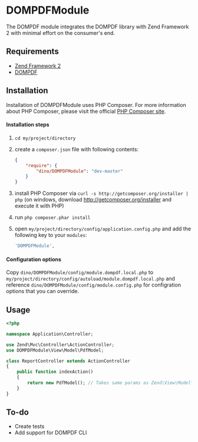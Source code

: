 DOMPDFModule
============

The DOMPDF module integrates the DOMPDF library with Zend Framework 2 with minimal
effort on the consumer's end.

## Requirements
  - [Zend Framework 2](http://www.github.com/zendframework/zf2)
  - [DOMPDF](https://github.com/raykolbe/dompdf)

## Installation
Installation of DOMPDFModule uses PHP Composer. For more information about
PHP Composer, please visit the official [PHP Composer site](http://getcomposer.org/).

#### Installation steps

  1. `cd my/project/directory`
  2. create a `composer.json` file with following contents:

     ```json
     {
         "require": {
             "dino/DOMPDFModule": "dev-master"
         }
     }
     ```
  3. install PHP Composer via `curl -s http://getcomposer.org/installer | php` (on windows, download
     http://getcomposer.org/installer and execute it with PHP)
  4. run `php composer.phar install`
  5. open `my/project/directory/config/application.config.php` and add the following key to your `modules`: 

     ```php
     'DOMPDFModule',
     ```
#### Configuration options
Copy `dino/DOMPDFModule/config/module.dompdf.local.php` to `my/project/directory/config/autoload/module.dompdf.local.php` and reference `dino/DOMPDFModule/config/module.config.php` for configration options that you can override.

## Usage

```php
<?php

namespace Application\Controller;

use Zend\Mvc\Controller\ActionController;
use DOMPDFModule\View\Model\PdfModel;

class ReportController extends ActionController
{
    public function indexAction()
    {
        return new PdfModel(); // Takes same params as Zend\View\Model\ViewModel
    }
}
```

## To-do
  - Create tests
  - Add support for DOMPDF CLI